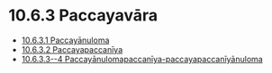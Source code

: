 

# 10.6.3 Paccayavāra

* [10.6.3.1 Paccayānuloma](10.6.3/10.6.3.1.md)
* [10.6.3.2 Paccayapaccanīya](10.6.3/10.6.3.2.md)
* [10.6.3.3--4 Paccayānulomapaccanīya-paccayapaccanīyānuloma](10.6.3/10.6.3.3--4.md)



